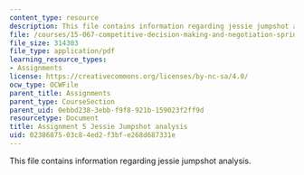 ```yaml
---
content_type: resource
description: This file contains information regarding jessie jumpshot analysis.
file: /courses/15-067-competitive-decision-making-and-negotiation-spring-2011/0238687503c84ed2f3bfe268d687331e_MIT15_067S11_assgn05.pdf
file_size: 314303
file_type: application/pdf
learning_resource_types:
- Assignments
license: https://creativecommons.org/licenses/by-nc-sa/4.0/
ocw_type: OCWFile
parent_title: Assignments
parent_type: CourseSection
parent_uid: 0ebbd238-3ebb-f9f8-921b-159023f2ff9d
resourcetype: Document
title: Assignment 5 Jessie Jumpshot analysis
uid: 02386875-03c8-4ed2-f3bf-e268d687331e
---
```

This file contains information regarding jessie jumpshot analysis.